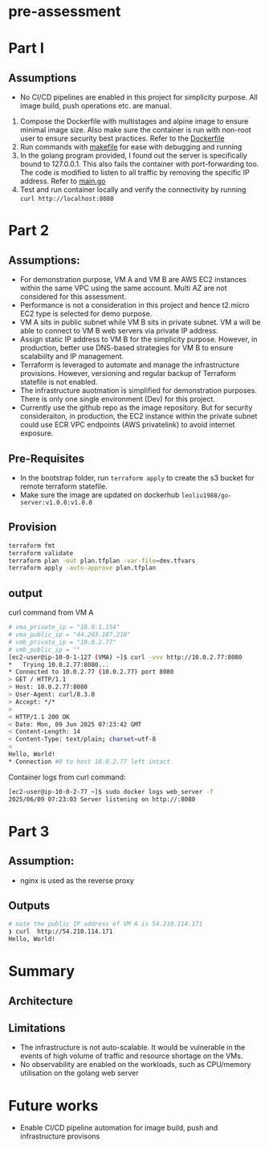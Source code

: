 # pre-assessment

# Part I
## Assumptions
- No CI/CD pipelines are enabled in this project for simplicity purpose. All image build, push operations etc. are manual.


1. Compose the Dockerfile with multistages and alpine image to ensure minimal image size. Also make sure the container is run with non-root user to ensure security best practices. Refer to the [Dockerfile](./Dockerfile)
2. Run commands with [makefile](./Makefile) for ease with debugging and running
3. In the golang program provided, I found out the server is specifically bound to 127.0.0.1. This also fails the container with port-forwarding too. The code is modified to listen to all traffic by removing the specific IP address. Refer to [main.go](./main.go)
4. Test and run container locally and verify the connectivity by running `curl http://localhost:8080`

# Part 2
## Assumptions:
- For demonstration purpose, VM A and VM B are AWS EC2 instances within the same VPC using the same account. Multi AZ are not considered for this assessment.
- Performance is not a consideration in this project and hence t2.micro EC2 type is selected for demo purpose.
- VM A sits in public subnet while VM B sits in private subnet. VM a will be able to connect to VM B web servers via private IP address.
- Assign static IP address to VM B for the simplicity purpose. However, in production, better use DNS-based strategies for VM B to ensure scalabiilty and IP management. 
- Terraform is leveraged to automate and manage the infrastructure provisions. However, versioning and regular backup of Terraform statefile is not enabled.
- The infrastructure auotmation is simplified for demonstration purposes. There is only one single environment (Dev) for this project.
- Currently use the github repo as the image repository. But for security consideraiton, in production, the EC2 instance within the private subnet could use ECR VPC endpoints (AWS privatelink) to avoid internet exposure.


## Pre-Requisites
- In the bootstrap folder, run `terraform apply` to create the s3 bucket for remote terraform statefile.
- Make sure the image are updated on dockerhub `leoliu1988/go-server:v1.0.0:v1.0.0`

## Provision
```bash
terraform fmt
terraform validate
terraform plan -out plan.tfplan -var-file=dev.tfvars
terraform apply -auto-approve plan.tfplan
```

## output
curl command from VM A
```bash
# vma_private_ip = "10.0.1.154"
# vma_public_ip = "44.203.187.218"
# vmb_private_ip = "10.0.2.77"
# vmb_public_ip = ""
[ec2-user@ip-10-0-1-127 (VMA) ~]$ curl -vvv http://10.0.2.77:8080
*   Trying 10.0.2.77:8080...
* Connected to 10.0.2.77 (10.0.2.77) port 8080
> GET / HTTP/1.1
> Host: 10.0.2.77:8080
> User-Agent: curl/8.3.0
> Accept: */*
> 
< HTTP/1.1 200 OK
< Date: Mon, 09 Jun 2025 07:23:42 GMT
< Content-Length: 14
< Content-Type: text/plain; charset=utf-8
< 
Hello, World!
* Connection #0 to host 10.0.2.77 left intact
```

Container logs from curl command:
```bash
[ec2-user@ip-10-0-2-77 ~]$ sudo docker logs web_server -f
2025/06/09 07:23:03 Server listening on http://:8080
```

# Part 3
## Assumption:
- nginx is used as the reverse proxy

## Outputs
```bash
# note the public IP address of VM A is 54.210.114.171
❯ curl  http://54.210.114.171
Hello, World!
```


# Summary
## Architecture

## Limitations
- The infrastructure is not auto-scalable. It would be vulnerable in the events of high volume of traffic and resource shortage on the VMs. 
- No observability are enabled on the workloads, such as CPU/memory utilisation on the golang web server

# Future works
- Enable CI/CD pipeline automation for image build, push and infrastructure provisons
